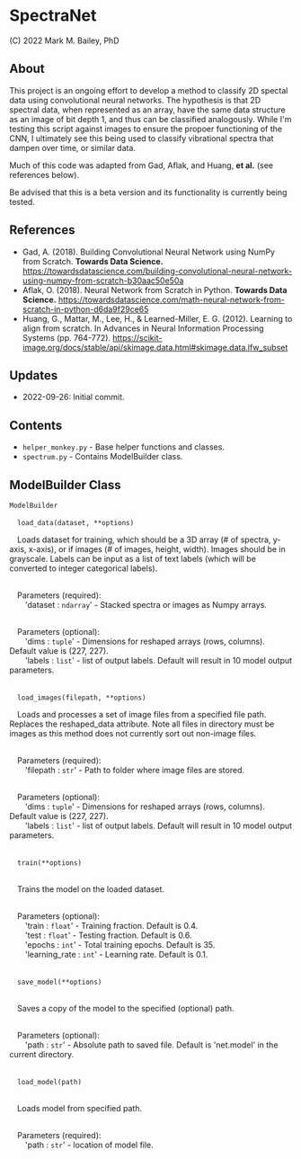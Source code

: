 # SpectraNet

(C) 2022 Mark M. Bailey, PhD

## About
This project is an ongoing effort to develop a method to classify 2D spectal data using convolutional neural networks.  The hypothesis is that 2D spectral data, when represented as an array, have the same data structure as an image of bit depth 1, and thus can be classified analogously.  While I'm testing this script against images to ensure the propoer functioning of the CNN, I ultimately see this being used to classify vibrational spectra that dampen over time, or similar data.

Much of this code was adapted from Gad, Aflak, and Huang, **et al.** (see references below).

Be advised that this is a beta version and its functionality is currently being tested. 

## References
* Gad, A. (2018). Building Convolutional Neural Network using NumPy from Scratch. **Towards Data Science.** https://towardsdatascience.com/building-convolutional-neural-network-using-numpy-from-scratch-b30aac50e50a
* Aflak, O. (2018). Neural Network from Scratch in Python. **Towards Data Science.** https://towardsdatascience.com/math-neural-network-from-scratch-in-python-d6da9f29ce65
* Huang, G., Mattar, M., Lee, H., & Learned-Miller, E. G. (2012). Learning to align from scratch. In Advances in Neural Information Processing Systems (pp. 764-772). https://scikit-image.org/docs/stable/api/skimage.data.html#skimage.data.lfw_subset

## Updates
* 2022-09-26: Initial commit.

## Contents
* `helper_monkey.py` - Base helper functions and classes.
* `spectrum.py` - Contains ModelBuilder class.

## ModelBuilder Class
`ModelBuilder`<br>

 &emsp;`load_data(dataset, **options)`<br>
 
 &emsp;Loads dataset for training, which should be a 3D array (# of spectra, y-axis, x-axis), or if images (# of images, height, width).  Images should be in grayscale.  Labels can be input as a list of text labels (which will be converted to integer categorical labels).<br><br>
 
 &emsp;Parameters (required):<br>
     &emsp;&emsp;'dataset : `ndarray`' - Stacked spectra or images as Numpy arrays.<br><br>                                                
 
 &emsp;Parameters (optional):<br>
     &emsp;&emsp;'dims : `tuple`' - Dimensions for reshaped arrays (rows, columns). Default value is (227, 227).<br>
     &emsp;&emsp;'labels : `list`' - list of output labels.  Default will result in 10 model output parameters.<br><br>
     
 &emsp;`load_images(filepath, **options)`<br>
 
 &emsp;Loads and processes a set of image files from a specified file path.  Replaces the reshaped_data attribute.  Note all files in directory must be images as this method does not currently sort out non-image files.<br><br>
 
 &emsp;Parameters (required):<br>
     &emsp;&emsp;'filepath : `str`' - Path to folder where image files are stored.<br><br>                                             
 
&emsp;Parameters (optional):<br>
     &emsp;&emsp;'dims : `tuple`' - Dimensions for reshaped arrays (rows, columns). Default value is (227, 227).<br>
     &emsp;&emsp;'labels : `list`' - list of output labels.  Default will result in 10 model output parameters.<br><br>
     
 &emsp;`train(**options)`<br><br>
 
 &emsp;Trains the model on the loaded dataset.<br><br>
 
 &emsp;Parameters (optional):<br>
     &emsp;&emsp;'train : `float`' - Training fraction. Default is 0.4.<br>
     &emsp;&emsp;'test : `float`' - Testing fraction. Default is 0.6.<br>
     &emsp;&emsp;'epochs : `int`' - Total training epochs.  Default is 35.<br>
     &emsp;&emsp;'learning_rate : `int`' - Learning rate. Default is 0.1.<br><br>
     
 &emsp;`save_model(**options)`<br><br>
 
 &emsp;Saves a copy of the model to the specified (optional) path.<br><br>
 
 &emsp;Parameters (optional):<br>
     &emsp;&emsp;'path : `str`' - Absolute path to saved file.  Default is 'net.model' in the current directory.<br><br>
     
 &emsp;`load_model(path)`<br><br>
 
 &emsp;Loads model from specified path.<br><br>
 
 &emsp;Parameters (required):<br>
     &emsp;&emsp;'path : `str`' - location of model file.

